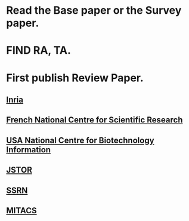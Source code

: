 # Read the Base paper or the Survey paper.
# FIND RA, TA.
# First publish Review Paper.
## [Inria](https://www.inria.fr/en/do-internship)
## [French National Centre for Scientific Research](https://www.cnrs.fr/en/the-cnrs)
## [USA National Centre for Biotechnology Information](https://pubmed.ncbi.nlm.nih.gov/)
## [JSTOR](www.jstor.org)
## [SSRN](https://papers.ssrn.com/)
## [MITACS](https://www.mitacs.ca/)
